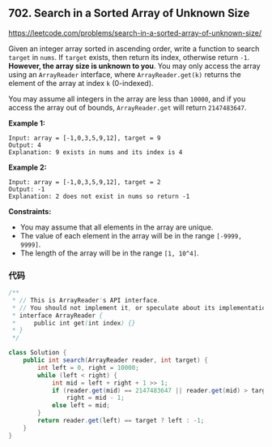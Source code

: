 ## 702. Search in a Sorted Array of Unknown Size

https://leetcode.com/problems/search-in-a-sorted-array-of-unknown-size/

Given an integer array sorted in ascending order, write a function to search `target` in `nums`. If `target` exists, then return its index, otherwise return `-1`. **However, the array size is unknown to you**. You may only access the array using an `ArrayReader` interface, where `ArrayReader.get(k)` returns the element of the array at index `k` (0-indexed).

You may assume all integers in the array are less than `10000`, and if you access the array out of bounds, `ArrayReader.get` will return `2147483647`.

 

**Example 1:**

```
Input: array = [-1,0,3,5,9,12], target = 9
Output: 4
Explanation: 9 exists in nums and its index is 4
```

**Example 2:**

```
Input: array = [-1,0,3,5,9,12], target = 2
Output: -1
Explanation: 2 does not exist in nums so return -1
```

 

**Constraints:**

- You may assume that all elements in the array are unique.
- The value of each element in the array will be in the range `[-9999, 9999]`.
- The length of the array will be in the range `[1, 10^4]`.



### 代码

```java
/**
 * // This is ArrayReader's API interface.
 * // You should not implement it, or speculate about its implementation
 * interface ArrayReader {
 *     public int get(int index) {}
 * }
 */

class Solution {
    public int search(ArrayReader reader, int target) {
        int left = 0, right = 10000;
        while (left < right) {
            int mid = left + right + 1 >> 1;
            if (reader.get(mid) == 2147483647 || reader.get(mid) > target)
                right = mid - 1;
            else left = mid;
        }
        return reader.get(left) == target ? left : -1;
    }
}
```

